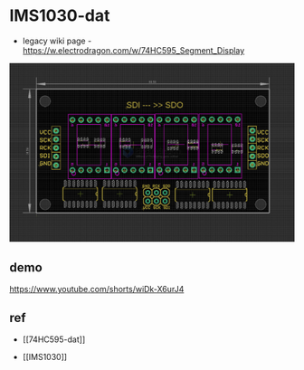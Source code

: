 
# IMS1030-dat

- legacy wiki page - https://w.electrodragon.com/w/74HC595_Segment_Display


![](2024-10-24-18-58-32.png)

## demo 

https://www.youtube.com/shorts/wiDk-X6urJ4


## ref 

- [[74HC595-dat]]

- [[IMS1030]]